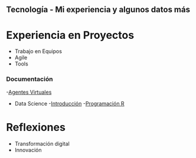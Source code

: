 ## Tecnología  - Mi experiencia y algunos datos más


# Experiencia en Proyectos
- Trabajo en Equipos
- Agile
- Tools

### Documentación

-[Agentes Virtuales](https://github.com/Mpozoc/Documentos/tree/master/Agentes%20Inteligentes)
- Data Science
  -[Introducción](https://github.com/Mpozoc/Documentos/blob/master/Intro_Datascience.md)
  -[Programación R](https://github.com/Mpozoc/Documentos/tree/master/Programación_R)


# Reflexiones
- Transformación digital
- Innovación








